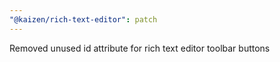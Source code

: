 ```yaml
---
"@kaizen/rich-text-editor": patch
---
```


Removed unused id attribute for rich text editor toolbar buttons
